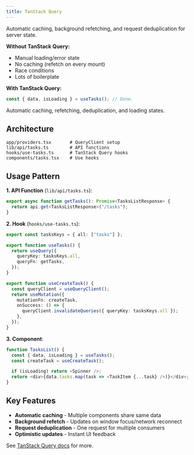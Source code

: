 ```yaml
---
title: TanStack Query
---
```


Automatic caching, background refetching, and request deduplication for server state.

**Without TanStack Query:**

- Manual loading/error state
- No caching (refetch on every mount)
- Race conditions
- Lots of boilerplate

**With TanStack Query:**

```typescript
const { data, isLoading } = useTasks(); // Done.
```

Automatic caching, refetching, deduplication, and loading states.

## Architecture

```
app/providers.tsx       # QueryClient setup
lib/api/tasks.ts        # API functions
hooks/use-tasks.ts      # TanStack Query hooks
components/tasks.tsx    # Use hooks
```

## Usage Pattern

**1. API Function** (`lib/api/tasks.ts`):

```typescript
export async function getTasks(): Promise<TasksListResponse> {
  return api.get<TasksListResponse>("/tasks");
}
```

**2. Hook** (`hooks/use-tasks.ts`):

```typescript
export const tasksKeys = { all: ["tasks"] };

export function useTasks() {
  return useQuery({
    queryKey: tasksKeys.all,
    queryFn: getTasks,
  });
}

export function useCreateTask() {
  const queryClient = useQueryClient();
  return useMutation({
    mutationFn: createTask,
    onSuccess: () => {
      queryClient.invalidateQueries({ queryKey: tasksKeys.all });
    },
  });
}
```

**3. Component**:

```typescript
function TasksList() {
  const { data, isLoading } = useTasks();
  const createTask = useCreateTask();

  if (isLoading) return <Spinner />;
  return <div>{data.tasks.map(task => <TaskItem {...task} />)}</div>;
}
```

## Key Features

- **Automatic caching** - Multiple components share same data
- **Background refetch** - Updates on window focus/network reconnect
- **Request deduplication** - One request for multiple consumers
- **Optimistic updates** - Instant UI feedback

See [TanStack Query docs](https://tanstack.com/query) for more.
